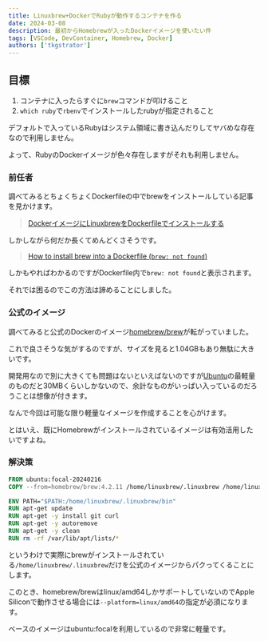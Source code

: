 ```yaml
---
title: Linuxbrew+DockerでRubyが動作するコンテナを作る
date: 2024-03-08
description: 最初からHomebrewが入ったDockerイメージを使いたい件
tags: [VSCode, DevContainer, Homebrew, Docker]
authors: ['tkgstrator']
---
```


## 目標

1. コンテナに入ったらすぐに`brew`コマンドが叩けること
2. `which ruby`で`rbenv`でインストールしたrubyが指定されること

デフォルトで入っているRubyはシステム領域に書き込んだりしてヤバめな存在なので利用しません。

よって、RubyのDockerイメージが色々存在しますがそれも利用しません。

### 前任者

調べてみるとちょくちょくDockerfileの中でbrewをインストールしている記事を見かけます。

> [DockerイメージにLinuxbrewをDockerfileでインストールする](https://qiita.com/beeeyan/items/ef72532701bb8219bc55)

しかしながら何だか長くてめんどくさそうです。

> [How to install brew into a Dockerfile (`brew: not found`)](https://stackoverflow.com/questions/73757217/how-to-install-brew-into-a-dockerfile-brew-not-found)

しかもやればわかるのですがDockerfile内で`brew: not found`と表示されます。

それでは困るのでこの方法は諦めることにしました。

### 公式のイメージ

調べてみると公式のDockerのイメージ[homebrew/brew](https://hub.docker.com/r/homebrew/brew/tags)が転がっていました。

これで良さそうな気がするのですが、サイズを見ると1.04GBもあり無駄に大きいです。

開発用なので別に大きくても問題はないといえばないのですが[Ubuntu](https://hub.docker.com/_/ubuntu/tags)の最軽量のものだと30MBくらいしかないので、余計なものがいっぱい入っているのだろうことは想像が付きます。

なんで今回は可能な限り軽量なイメージを作成することを心がけます。

とはいえ、既にHomebrewがインストールされているイメージは有効活用したいですよね。

### 解決策

```dockerfile
FROM ubuntu:focal-20240216
COPY --from=homebrew/brew:4.2.11 /home/linuxbrew/.linuxbrew /home/linuxbrew/.linuxbrew

ENV PATH="$PATH:/home/linuxbrew/.linuxbrew/bin"
RUN apt-get update
RUN apt-get -y install git curl
RUN apt-get -y autoremove
RUN apt-get -y clean
RUN rm -rf /var/lib/apt/lists/*
```

というわけで実際にbrewがインストールされている`/home/linuxbrew/.linuxbrew`だけを公式のイメージからパクってくることにします。

このとき、homebrew/brewはlinux/amd64しかサポートしていないのでApple Siliconで動作させる場合には`--platform=linux/amd64`の指定が必須になります。

ベースのイメージはubuntu:focalを利用しているので非常に軽量です。
